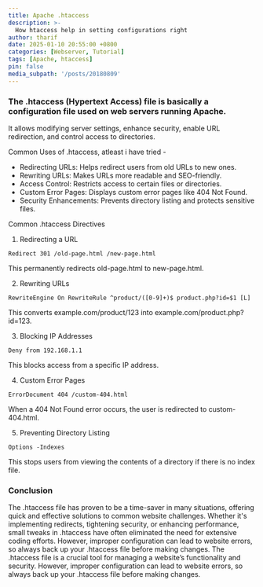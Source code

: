 ```yaml
---
title: Apache .htaccess  
description: >-
  How htaccess help in setting configurations right
author: tharif
date: 2025-01-10 20:55:00 +0800
categories: [Webserver, Tutorial]
tags: [Apache, htaccess]
pin: false
media_subpath: '/posts/20180809'
---
```

### The .htaccess (Hypertext Access) file is basically a configuration file used on web servers running Apache. 

It allows modifying server settings, enhance security, enable URL redirection, and control access to directories.

Common Uses of .htaccess, atleast i have tried -

- Redirecting URLs: Helps redirect users from old URLs to new ones.
- Rewriting URLs: Makes URLs more readable and SEO-friendly.
- Access Control: Restricts access to certain files or directories.
- Custom Error Pages: Displays custom error pages like 404 Not Found.
- Security Enhancements: Prevents directory listing and protects sensitive files.

Common .htaccess Directives

1. Redirecting a URL

`Redirect 301 /old-page.html /new-page.html`

This permanently redirects old-page.html to new-page.html.

2. Rewriting URLs

`RewriteEngine On
RewriteRule ^product/([0-9]+)$ product.php?id=$1 [L]`

This converts example.com/product/123 into example.com/product.php?id=123.

3. Blocking IP Addresses

`Deny from 192.168.1.1`

This blocks access from a specific IP address.

4. Custom Error Pages

`ErrorDocument 404 /custom-404.html`

When a 404 Not Found error occurs, the user is redirected to custom-404.html.

5. Preventing Directory Listing

`Options -Indexes`

This stops users from viewing the contents of a directory if there is no index file.

### Conclusion

The .htaccess file has proven to be a time-saver in many situations, offering quick and effective solutions to common website challenges. Whether it's implementing redirects, tightening security, or enhancing performance, small tweaks in .htaccess have often eliminated the need for extensive coding efforts. However, improper configuration can lead to website errors, so always back up your .htaccess file before making changes.
The .htaccess file is a crucial tool for managing a website’s functionality and security. However, improper configuration can lead to website errors, so always back up your .htaccess file before making changes.

